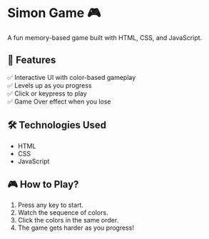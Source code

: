 # Simon Game 🎮  
A fun memory-based game built with HTML, CSS, and JavaScript.  

## 🚀 Features  
✅ Interactive UI with color-based gameplay  
✅ Levels up as you progress  
✅ Click or keypress to play  
✅ Game Over effect when you lose  

## 🛠 Technologies Used  
- HTML  
- CSS  
- JavaScript  

## 🎮 How to Play?  
1. Press any key to start.  
2. Watch the sequence of colors.  
3. Click the colors in the same order.  
4. The game gets harder as you progress!  

